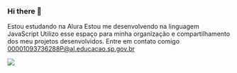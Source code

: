 ### Hi there 👋
Estou estudando na Alura
Estou me desenvolvendo na linguagem JavaScript
Utilizo esse espaço para minha organização e compartilhamento dos meu projetos desenvolvidos.
Entre em contato comigo
00001093736288P@al.educacao.sp.gov.br

![](link)

<!--
**gicalindaa/gicalindaa** is a ✨ _special_ ✨ repository because its `README.md` (this file) appears on your GitHub profile.

Here are some ideas to get you started:

- 🔭 I’m currently working on ...
- 🌱 I’m currently learning ...
- 👯 I’m looking to collaborate on ...
- 🤔 I’m looking for help with ...
- 💬 Ask me about ...
- 📫 How to reach me: ...
- 😄 Pronouns: ...
- ⚡ Fun fact: ...
-->

